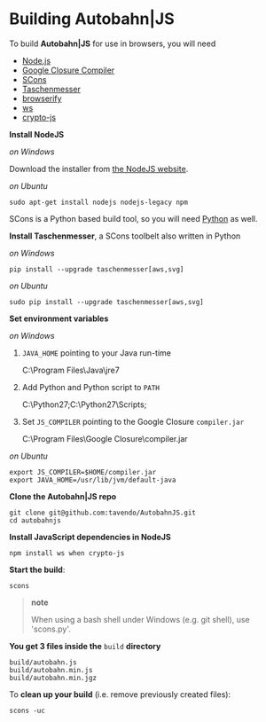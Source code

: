 # Building Autobahn|JS

To build **Autobahn|JS** for use in browsers, you will need

-   [Node.js](http://nodejs.org/)
-   [Google Closure Compiler](http://dl.google.com/closure-compiler/compiler-latest.zip)
-   [SCons](http://www.scons.org/)
-   [Taschenmesser](https://github.com/oberstet/taschenmesser)
-   [browserify](http://browserify.org/)
-   [ws](http://websockets.github.io/ws/)
-   [crypto-js](https://www.npmjs.org/package/crypto-js)

**Install NodeJS**

*on Windows*

Download the installer from [the NodeJS website](http://nodejs.org/download/).

*on Ubuntu*

    sudo apt-get install nodejs nodejs-legacy npm

SCons is a Python based build tool, so you will need [Python](http://python.org/) as well.

**Install Taschenmesser**, a SCons toolbelt also written in Python

*on Windows*

    pip install --upgrade taschenmesser[aws,svg]

*on Ubuntu*

    sudo pip install --upgrade taschenmesser[aws,svg]

**Set environment variables**

*on Windows*

1.  `JAVA_HOME` pointing to your Java run-time

    C:\Program Files\Java\jre7

1.  Add Python and Python script to `PATH`

    C:\Python27;C:\Python27\Scripts;

1.  Set `JS_COMPILER` pointing to the Google Closure `compiler.jar`

    C:\Program Files\Google Closure\compiler.jar

*on Ubuntu*

    export JS_COMPILER=$HOME/compiler.jar
    export JAVA_HOME=/usr/lib/jvm/default-java

**Clone the Autobahn|JS repo**

    git clone git@github.com:tavendo/AutobahnJS.git
    cd autobahnjs

**Install JavaScript dependencies in NodeJS**

    npm install ws when crypto-js

**Start the build**:

    scons

> **note**
>
> When using a bash shell under Windows (e.g. git shell), use 'scons.py'.

**You get 3 files inside the** `build` **directory**

    build/autobahn.js
    build/autobahn.min.js
    build/autobahn.min.jgz

To **clean up your build** (i.e. remove previously created files):

    scons -uc
